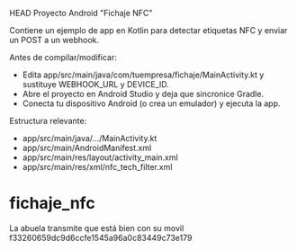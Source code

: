 HEAD
Proyecto Android "Fichaje NFC"

Contiene un ejemplo de app en Kotlin para detectar etiquetas NFC y enviar un POST a un webhook.

Antes de compilar/modificar:
- Edita app/src/main/java/com/tuempresa/fichaje/MainActivity.kt y sustituye WEBHOOK_URL y DEVICE_ID.
- Abre el proyecto en Android Studio y deja que sincronice Gradle.
- Conecta tu dispositivo Android (o crea un emulador) y ejecuta la app.

Estructura relevante:
- app/src/main/java/.../MainActivity.kt
- app/src/main/AndroidManifest.xml
- app/src/main/res/layout/activity_main.xml
- app/src/main/res/xml/nfc_tech_filter.xml

# fichaje_nfc
La abuela transmite que está bien con su movil
f33260659dc9d6ccfe1545a96a0c83449c73e179
